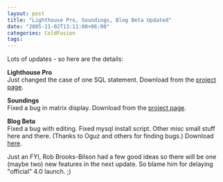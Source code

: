 ```yaml
---
layout: post
title: "Lighthouse Pro, Soundings, Blog Beta Updated"
date: "2005-11-02T13:11:00+06:00"
categories: ColdFusion 
tags: 
---
```


Lots of updates - so here are the details:

<b>Lighthouse Pro</b><br>
Just changed the case of one SQL statement. Download from the <a href="http://ray.camdenfamily.com/projects/lhp">project page</a>.

<b>Soundings</b><br>
Fixed a bug in matrix display. Download from the <a href="http://ray.camdenfamily.com/projects/soundings">project page</a>.

<b>Blog Beta</b><br>
Fixed a bug with editing. Fixed mysql install script. Other misc small stuff here and there. (Thanks to Oguz and others for finding bugs.) Download <a href="http://ray.camdenfamily.com/downloads/blogbeta.zip">here</a>.

Just an FYI, Rob Brooks-Bilson had a few good ideas so there will be one (maybe two) new features in the next update. So blame him for delaying "official" 4.0 launch. ;)